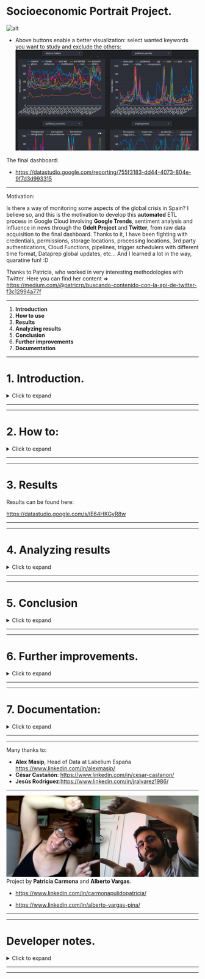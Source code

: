 # Socioeconomic Portrait Project.

![alt](pics/automated_dashboard_preview.gif "uy mola")

- Above buttons enable a better visualization: select wanted keywords you want to study and exclude the others:
![alt](pics/interactive_dashboard.png " ")

The final dashboard:
- https://datastudio.google.com/reporting/755f3183-dd44-4073-804e-9f7d3d993315


-----------------------------

Motivation:

Is there a way of monitoring some aspects of the global crisis in Spain? I believe so, and this is the motivation to develop this **automated** ETL process in Google Cloud involving **Google Trends**, sentiment analysis and influence in news through the **Gdelt Project** and **Twitter**, from raw data acquisition to the final dashboard. Thanks to it, I have been fighting with credentials, permissions, storage locations, processing locations, 3rd party authentications, Cloud Functions, pipelines, trigger schedulers with different time format, Dataprep global updates, etc... And I learned a lot in the way, quaratine fun! :D

Thanks to Patricia, who worked in very interesting methodologies with Twitter. Here you can find her content => https://medium.com/@patricrp/buscando-contenido-con-la-api-de-twitter-f3c12994a77f

-------------------------------

1. **Introduction**
2. **How to use**
3. **Results**
4. **Analyzing results**
5. **Conclusion**
6. **Further improvements**
7. **Documentation**



------------------------------

# 1. Introduction.
<details>
  <summary>Click to expand</summary>
  
----------------- 

Let's show a social point of view of the pandemic's impact in Spain, through an automated ETL involving the following tools in Google Cloud:

- Billing: create a maximum budget to avoid unexpected fees (10€,20€,300€... What suits your project).
- Cloud Function number: Python script sending data to Cloud Storage.
        - Requesting data from Google Trends API.
- Pub/Sub topic: Triggers (activates) the Cloud Function.
- Cloud Scheduler: Schedule a Pub/Sub topic.
- Cloud Storage: Data Lake. Gets fed periodically with the python script.
- Transfer: Load periodically from Cloud Storage to BigQuery (done before with Dataprep, but on September 2020 they will change their pricing and it is going to be unaffordable for any personal project).
- BigQuery: Data Warehouse. 
        - Creates different tables with the output of dataprep. 
        - Performs a weekly query modifying tables.
- Data Studio: Dashboard of results weekly updated, linked to the BigQuery tables.

The Python ETL pipeline is based on this article:

- **https://towardsdatascience.com/creation-of-an-etl-in-google-cloud-platform-for-automated-reporting-8a0309ee8a78**

The Gdelt Queries are based on the shared knowledge with the Data Team of Labelium España:

- **https://medium.com/@a.vargas.pina/biqquery-and-the-gdelt-project-beyond-dreams-of-marketing-analysts-62e586cc0343**



### **TROUBLESHOOTING TIME 1:** ***Golden rules for Cloud Services***:
<details>
  <summary>Click to expand</summary>
---------------------------------

- **1. Your wallet is your sacred temple:** If you won't read all Google documentation carefully, at least go to billing and create a budget with alerts for your project, in case you do something wrong, receiving custom alerts before you spend a lot without noticing. Don't end up living under a bridge. 

- **2. Your sacred temple has no protection by default:** Budget alerts won't cap payment when the limit is reached. They just alert you so you have time to turn everything down in case of panic. It can be configured to cap tho. 
- **3. Worship Location:** While working on the different stages of your project, pay attention to put all your stuff in the very same region. Beware of headaches if don't. 
- **4. Don't panic:** That's all.

</details>



--------------------



### Used tools to analyse the internet in Spain:
<details>
  <summary>Click to expand</summary>
-----------------------------------

***Google Trends***:

- Python. 
- Pytrends library.

Google Trends is a tool that analyses the popularity of top search queries in Google Search across various regions and languages. Basically, what people are looking for in Google.

Google trends searches the maximum on the specified period, makes that maximum the 100% of Trend Index and everything else in the requested dates averaged by that top. If you request information weekly, you will have a point with 100% of Trend Index each week, regardless how popular it is. 

- If you request a list of elements, all elements will be averaged by the top one.

- If you request each of your keywords separately, each keyword will be averaged on time by its own top.

So basically there are 2 ways of using it: Compare the evolution in time of different keywords, or checking the evolution in time of every keyword, each one separately. We took the 2nd path.

- César discovered how tricky is Pytrends. The idea of requesting all at once but separately is his => https://www.linkedin.com/in/cesar-castanon/

-----------------------


***Twitter***: 

Using Tweepy, the Python's library for Twitter requests to generate dataframes for each query.  The built-in function Cursor help to develop a function to create a dataframe and include all tweets from the last 7 days related to a word, recording date, user, id and text for each tweet. The function search includes a complex query, geolocation and language to get only tweets from Spanish people.

We used Twitter Standard API, the *freemium* service, so results were limited up to 7 days and a maximum of mixed results from popular and recent tweets.

This helped us to know what were people talking about unemployment and its effects during COVID-19.

In the twitter folder there is merging-datasets script, you can find the twitter requesting script here, and the process here: 

- **https://medium.com/@patricrp/buscando-contenido-con-la-api-de-twitter-f3c12994a77f**


By the way, work *seriously* with twitter is quite expensive, and we do love programming, but our budget, as our leisure time, is limited.

![alt](pics/twitter_fees.png " ")

-------------------------------


***Gdelt Project***: 

- SQL. 
- Bigquery.

The Gdelt Project is a database with all the news of the world, updated every 15 minutes. It also classifies the incoming data, so you can search topics, themes, people, related people to them... It is impressive, and available in almost 70 languages via BigQuery.

- https://www.gdeltproject.org/

</details>

-------------------------------------------

We want to monitor what spanish news say about certain topics, so the process is the following:

1. Create a dataset with all the spanish newspapers (paper version and digital ones). Taking a glance to  *bigquery/spanish_newspapers.py* you can figure out the created dataset (>150 different media).

2. Make a bigquery table with that dataset.

3. Select the *themes* you want to monitor in the Gdelt database. In *bigquery/bigquery_gdelt_themes_list.sql* you can find all themes available.

4. Make a query filtering by your goals, contrasting against the created table of spanish media and loading the data into a new table, the *main table*. 

5. Divide the info of the *main table* in different tables, for different graphs in Data Studio (to get a faster visualization in Data Studio)

6. Schedule the overwriting of *main table*, to get periodical updates.

7. Schedule the appending of new info to the dashboarding tables.

Updating tables:
![alt](pics/updating_gdelt_tables.png)

List of scheduled queries (Google Trends included)
![alt](pics/list_of_scheduled_queries.png)

8. Plot it in Data Studio.

- Alex taught me how to UNNEST and EXTRACT. Kudos for the sentiment extraction => https://www.linkedin.com/in/alexmasip/

- Jesús gave me a hand with some final SQL statements :) => https://www.linkedin.com/in/jralvarez1986/ 



</details>


------------------------------
-------------------------------

# 2. How to:

<details>
  <summary>Click to expand</summary>
 
------------------------

### Billing.

<details>
  <summary>Click to expand</summary>
 
------------------------
In Cloud environment, select your project, go to billing, and take a glance. Just select a weekly/monthly budget to your project, remember that it is linked to your bank account and a wrong action can cost a lot of money if you don't pay attention.

In Notification Channels you can choose a lot of options, whatever suits you.

![alt](pics/budget_alert.png " ")


</details>

--------------------


### Create a new project and get your credentials here:

<details>
  <summary>Click to expand</summary>
 
------------------------

https://console.cloud.google.com/projectselector2/iam-admin/serviceaccounts?_ga=2.187077160.1256540572.1587286598-806021438.1579453370&pli=1&supportedpurview=project

- Service Account: Give it a nice name.
- Role: Storage Object Admin, Cloud Function

</details>

----------------

### Create a bucket in Cloud Storage

<details>
  <summary>Click to expand</summary>
 
------------------------

https://console.cloud.google.com/storage/create-bucket?
        
- Configure it: Due to our requirements we will use region location (**Europe Multi-region**). Be careful, it can give you a hard headache, mainly if working with BigQuery or data from other regions that are not your selected one. Always locate all buckets where all data sources you are using for the same project. 

</details>

----------------

### Python script

<details>
  <summary>Click to expand</summary>
 
------------------------


*The Python script I'm using is available in the Cloud Function folder*.

- Make sure it runs fine in your PC before uploading to Cloud Function. It is a hassle debugging in the Cloud.

- If you are following my steps (gcsfs library) and a *NotFounderror* arises while trying to upload to Cloud Storage, try the first time uploading manually the requested csv(s) to Cloud, and after that you'll automate the reading/overwriting of this csv(s)


Pytrends (keywords without accents or capital letters. Script available in Cloud Function). The chosen keywords for this project are in the ***cloud_function/requesting_from_pytrends.py***  folder.


- Google Trends: 
        - Has the option of select in which category you want to find your keywords. We have our reasons to not include categories in the code.
        - **Important**: When the requested information is more than a month, it is delivered grouped by week. That means you need to choose carefully when you will start requesting.

It is important to clarify the second point: In my script, I was weekly requesting information from 2019-01-01 to the last sunday, and the script was activated every monday. The problem is the following: 2019-01-01 was Tuesday. Due to the fact that my wanted information was delivered grouped by week, it didn't reach every last sunday, it reached until every last tuesday, so I always was missing 5 days of valuable information and at the end of the week it seemed like I had a 2-week delay for some unknown reason. (I realised while having a shower :D)

- Moreover, instead of appending new information to our tables each week, we are overwriting them intentionally. This is due to how Google process and delivers information from Trends.

If you want another approach, this is an awesome tutorial:

- https://searchengineland.com/learn-how-to-chart-and-track-google-trends-in-data-studio-using-python-329119

</details>

### Deploy the scripts on Google Cloud Function:

<details>
  <summary>Click to expand</summary>
 
------------------------

1. Create a function here
        
- https://console.cloud.google.com/functions/add?
         
2. Trigger: Pub/sub
3. Give a name to your pub/sub topic and select it
4. Runtime: Python 3.7
5. Stage bucket: The bucket you created in GCS
6. Advanced options. Region: Select the same region than the created bucket in GCS (**this is very important**)
7. Service account: The same which you used to export your json credentials.
8. Advanced options. Environment variables: In the code, for private stuff like paths or keywords, instead of writing them, do something like <os.getenv("PROJECT_NAME")> (check the code). Then in this section, write PROJECT_NAME and its real value, both without the str symbol (" "). It looks like it does not work with os.dotenv. If you want to see how to use env variables => https://github.com/albertovpd/cloud_function_example_pytrends 
9. Function to execute: main

- You can measure on your pc how much your script lasts and how much memory uses. Then try using that measurements for the configuration (on RAM and timeout). If you get errors (being completely sure your script works fine and attending to the logs), raise them until it works.
 
 Why the pub/sub topic is **main** or questions about the script structure can be found here:

- https://github.com/albertovpd/pytrends_cloud_function_example

</details>

----------------------


### **TROUBLESHOOTING TIME 2: CF problems** 

<details>
  <summary>Click to expand</summary>
 
------------------------

- If you can deploy your function perfectly but testing it you get the following error:

![alt](pics/cloud_function_error.png " ")

Try debugging the following:

1. When configuring the CF, use a large timeout and memory, in that order. If it works, start reducing that parameters until you use the minimum and still works (if you are going to work with increasing data with time you should foresee that first before assigning the minimal capacity).

2. If nothing seems to work out you should double-check the permissions associated to the used Credentials Accounts.

I have been stuck some time with this error. Maybe some information found here can be useful:

- https://stackoverflow.com/questions/62064082/unknown-error-has-occurred-in-cloud-functions/62119865#62119865

- https://www.reddit.com/r/googlecloud/comments/gs2gd9/an_unknown_error_has_occurred_in_cloud_functions/

- https://www.reddit.com/r/cloudfunctions/comments/gu37ye/huge_amout_of_allocated_memory_needed_for/

- Another issue that looks like black magic to me at this time: *I am sending from a dataframe a csv to Cloud Storage. If there is no file in Storage with the very same name than the csv you are trying to send, you will get an error. It is like instead of sending, you are overwriting one file (I am writing this warning before checking out what is going on. I do not have all the time I want for my projects, so this is a problem for myself from the future).*

</details>

-------------------


### Scheduling

<details>
  <summary>Click to expand</summary>
 
------------------------

### Go to Cloud Scheduler to schedule your topic.


- https://console.cloud.google.com/cloudscheduler/appengine

1. Select the same region than all before
2. Follow instructions and run your job to make sure it works :)
- Be careful copypasting your Pub/Sub. "trigger" and "trigger " are not obviously the same.

### Bigquery 1:

- Create a dataset with the same location than the rest of the project.
- Create a table with the elements of the Cloud Storage bucket (this will be updated with DataPrep)

</details>

### Transfer:

<details>
  <summary>Click to expand</summary>
 
------------------------

- Go to Bigquery => Transfer. 

From there, it is really user-friendly to find your data in Cloud Storage, choose a dataset in Bigquery, append/overwrite the table within the dataset (in our case, append), and schedule it.

There is also the option of triggering it with Pub/Sub, but it is not necessary for me.

A cool option is, once the data is loaded from Cloud Storage to Bigquery, you can configure Transfer to erase the Cloud Storage bucket content (I understand this can save money if you are dealing with heavy volumes of data).

In our case:
- MIRROR the bucket info to the BQ table (because, as explained here, Google Trends works weirdly and the receiving info varies regarding the date interval the user is requesting).
- Ignore 0 errors
- "," as delimitation field
- Exclude 1st row (1st row has the column names)
- **Do not erase the file in Storage after sending it to BigQuery.** Your Cloud Function will not work.

*If you modify the content of Storage, wait at least 1 hour before using Transfer again, as said in this thread https://stackoverflow.com/questions/61126019/not-able-to-update-big-query-table-with-transfer-from-a-storage-file*

</details>

### Dataprep:

<details>
  <summary>Click to expand</summary>
 
------------------------

**This is not part of the pipeline anymore. It has been changed by Transfer. Nevertheless I leave here the information, in case someone finds it useful.**

Dataprep will load and transfer files from Cloud Storage to BigQuery tables in a scheduled process.

- Select your project

- **Very important:** Go to <Settings/profile> and <Settings/project/Dataflow Execution> to locate your Dataprep folder in the same region than the rest of your other Google tools. 

- Go to Cloud Storage and check the location of the dataprep-stagging bucket. If it is not in the location of your project, create a new bucket. In Dataprep/Preferences/Profile modify location of temp directory, job run directory and upload directory.

- Workflow: Manual Job (for testing):

        - Select the Cloud Storage bucket (dataset or datasets).
        - Create a recipe.
        - Select an output for the recipe, Select the BigQuery table you will feed (I think it should be done in Bigquery First).
        - Select wether you want to append or modify the existing tables in BigQuery.
        - In the workflow, use the calendar icon to schedule it (beware of time formats between Cloud Function, Dataprep, BigQuery... Use always the same location (if you can)).

- When the job works fine, do exactly the same but with a scheduled job.

</details>

--------------------------------


### **TROUBLESHOOTING TIME 3:**

<details>
  <summary>Click to expand</summary>
 
------------------------

Follow all mentioned above. Dataprep processes are veeery slow, so you can waste a lot of time waiting for the job to be done and going to the log console.

In our case:

        - Dataflow Execution Settings: Europe-West1 (Belgium)
        - AutoZone
        - n1 standard
        - Truncate table in Bigquery (we'll overwrite continuously the Google Trends data due to how Google Trends works)

</details>

-------------------------------------------------

### Bigquery 2:

<details>
  <summary>Click to expand</summary>
 
------------------------

1. Go there.
2. Create a scheduled query requesting from the tables periodically fed by Transfer, and save them in other tables.

The motivation for this is the following: Data Studio is the cheapest when the dashboarded data is allocated in BigQuery tables. So, if you have all the needed info in a BigQuery table, is a good option to create as much tables as graphs you will have in your Data Studio. Don't create tables randomly, just plan beforehand what you want to show in your dashboard, and how do you want to show it. 

In ***bigquery/tables_python_api*** is available the sql query of Pytrends, in case you want to take a glance.

</details>

### Data Studio:
<details>
  <summary>Click to expand</summary>
 
------------------------
Find your tables in BigQuery and make some art.

**Warning:** I learnt by the hard way not to use Custom Query option in DataStudio, because every time someone opens the dashboard, the query will be performed, and it can cost you kind of A LOT. So always, create your dashboards from BigQuery tables.

Hopefully reddit has a great BigQuery community, and it worth taking a glance there. This was the issue if you're curious: https://www.reddit.com/r/bigquery/comments/gdk5mo/some_help_to_understand_how_i_burnt_the_300_and/

</details>

------------------------------

**- Gdelt Project.**

<details>
  <summary>Click to expand</summary>
 
------------------------

- Filter by country with the help of a personal table, with all main national news (not all national webpage as the .es domain).
- Analyse the sentiment of each filtered news.

The query is available in this folder: ***bigquery_gdelt_project_sql***

</details>

</details>



---------------------------
-------------------------


# 3. Results

Results can be found here:

https://datastudio.google.com/s/lE64HKGyR8w

-------------------------
------------------------


# 4. Analyzing results
<details>
  <summary>Click to expand</summary>
 
------------------------


Do you remember when refugees or nationalism were main topic on TV in Spain? The topic will come back for other reasons like an economical crisis across Europe?  How long is going to be the keyword "economical war" the main topic of some politicians?

The circumstances we live right now are temporal or it will be part of our future? 

People will spend more money on non necessary purchases like ordering food from home?

Remote working will last after the crisis?
 
At this date, friday 05/06/2020, it is not easy to give an answer, nevertheless this project could set the basis of how understanding the short term past, the present, and maybe the close future.

</details>

-----------------------
-----------------------

# 5. Conclusion 

<details>
  <summary>Click to expand</summary>
 
------------------------


- This project has being very useful to reinforce my Google Cloud domain, which is the main goal, and it is accomplished.

- The second goal is to get more expertise working with Gdelt, performing more accurate filters. After creating my own tables, testing the Gdelt info against it, extracting, unnesting, requesting by last week regardless the day... I think I learned a lot, and also had fun. I do love Gdelt and starting to really appreciate and understand the power of Bigquery SQL.

- It is a drawback the fact that Google Trends delivers information in a *quite weird manner*, it is already processed, and for instance, requesting weekly is pointless for our purposes, you have to request all the period you want to analyse at once. Also doing that implies that the information is delivered by blocks, so if I request information every monday from 1st january 2019, I will get all the info grouped by week, without the last week, making the dashboard look like it is not up to date.

- Working with Twitter in a professional manner is very expensive, out-of-fun-budget. You need to request all written twitters in a region/time, and then analyse that info. We did not see a cheap way of requesting just the number of times a concrete word appears, for example. The requesting is also very slow... I don't want to imagine how expensive could be to have a VM instance requesting and processing 24/7.

</details>

---------------------
---------------------


# 6. Further improvements.

<details>
  <summary>Click to expand</summary>
 
------------------------

- Better research on themes to follow in Gdelt.
- Use Python APis to track Stock Markets on time, and add it to the dashboard :)
- I am in the process of automating an ML algorithm to infere how many times the keyword ***"unemployment"*** is searched in Google one week ahead. 


</details>



----------------------------
-------------------------------

# 7. Documentation:

<details>
  <summary>Click to expand</summary>
 
------------------------

- What is Google Trends (no code)   https://www.karinakumykova.com/2019/03/calculate-search-interest-with-pytrends-api-and-python/

- List of categories: https://github.com/pat310/google-trends-api/wiki/Google-Trends-Categories

- Official documentation: https://pypi.org/project/pytrends/
- Info about how it works: https://www.karinakumykova.com/2019/03/calculate-search-interest-with-pytrends-api-and-python/
- The "real" Google Trends: https://towardsdatascience.com/google-trends-api-for-python-a84bc25db88f
- A great tutorial https://searchengineland.com/learn-how-to-chart-and-track-google-trends-in-data-studio-using-python-329119


- https://github.com/albertovpd/pytrends_cloud_function_example


- The Python ETL pipeline is based on this article **https://towardsdatascience.com/creation-of-an-etl-in-google-cloud-platform-for-automated-reporting-8a0309ee8a78**

- The Gdelt Queries are based on the shared knowledge with the Data Team of Labelium España: **https://medium.com/@a.vargas.pina/biqquery-and-the-gdelt-project-beyond-dreams-of-marketing-analysts-62e586cc0343**

- The final dashboard: - https://datastudio.google.com/reporting/755f3183-dd44-4073-804e-9f7d3d993315

- Twitter code and how-to: **https://medium.com/@patricrp/buscando-contenido-con-la-api-de-twitter-f3c12994a77f**

- https://github.com/albertovpd/automated_etl_google_cloud-social_dashboard

</details>

--------------------------------
-------------------------------


Many thanks to:

- **Alex Masip**, Head of Data at Labelium España https://www.linkedin.com/in/alexmasip/
- **César Castañón**: https://www.linkedin.com/in/cesar-castanon/
- **Jesús Rodríguez**:https://www.linkedin.com/in/jralvarez1986/ 



---------------------

![alt](pics/monguerteam.png " ")
Project by **Patricia Carmona** and **Alberto Vargas**.


- https://www.linkedin.com/in/carmonapulidopatricia/

- https://www.linkedin.com/in/alberto-vargas-pina/





----------------
----------------

# Developer notes.
<details>
  <summary>Click to expand</summary>
 
------------------------

## Python script automation.

- Cloud Storage: Bucket in Europe multi-region (dataprep has not Europe-London location).

- Cloud Function: Testing it will modify the outcome in Cloud Storage.

- Cloud Scheduler for triggering the Cloud Function: 0 3 * * 1 Europe(Germany). It means it will run every monday at 7:00 (GTM2. 0=Sunday => 1=Monday).

- Transfer (Load from Storage to BigQuery): Germany. Weekly, on Monday at 26/10/2020, 05:00. 

*Be careful, if you modify the content of Cloud Storage it will last at least 1 hour to be appreciated by Transfer, as said in this thread https://stackoverflow.com/questions/61126019/not-able-to-update-big-query-table-with-transfer-from-a-storage-file you'll get an nice log like "no changes have bee appreciated to modify the table. This caused a 2-week delay in Pytrends results.*

- BigQuery pytrends: This schedule will run Every Mon at 06:00 Europe/Berlin, starting Mon Jun 08 2020.

*Processed in EU.*

## Gdelt automation.

- Overwriting the *main table*: This schedule will run Every Sun at 23:59 Europe/Paris, starting Sun Jun 21 2020.

- Appending to dashboard tables: This schedule will run Every Mon at 02:00 Europe/Paris, starting Mon Jun 22 2020

*Processed in US.*

**Very important**: My project is in EU but Gdelt is in US. My Gdelt dataset is also in US => don't forget processing location US


</details>

------------------------------
------------------------------